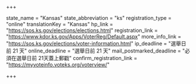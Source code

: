 +++

state_name = "Kansas"
state_abbreviation = "ks"
registration_type = "online"
translationKey = "Kansas"
hp_link = "https://sos.ks.gov/elections/elections.html"
registration_link = "https://www.kdor.ks.gov/Apps/VoterReg/Default.aspx"
more_info_link = "https://sos.ks.gov/elections/voter-information.html"
ip_deadline = "選舉日前 21 天"
online_deadline = "選舉日前 21 天"
mail_postmarked_deadline = "必須在選舉日前 21天蓋上郵戳"
confirm_registration_link = "https://myvoteinfo.voteks.org/voterview/"

+++